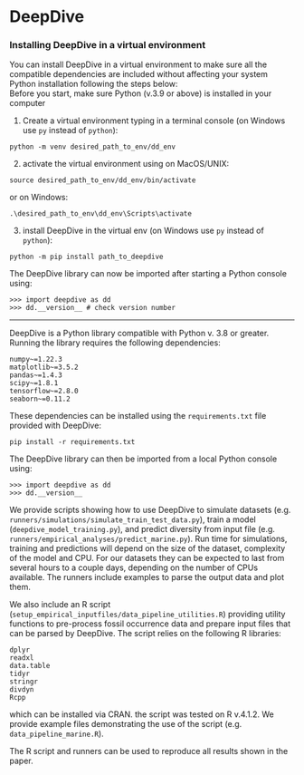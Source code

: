 # DeepDive 

### Installing DeepDive in a virtual environment
You can install DeepDive in a virtual environment to make sure all the compatible dependencies are included without affecting your system Python installation following the steps below:  
Before you start, make sure Python (v.3.9 or above) is installed in your computer  

1. Create a virtual environment typing in a terminal console (on Windows use `py` instead of `python`): 
```
python -m venv desired_path_to_env/dd_env
```  
2. activate the virtual environment using on MacOS/UNIX: 
```
source desired_path_to_env/dd_env/bin/activate
```
or on Windows:
```
.\desired_path_to_env\dd_env\Scripts\activate
```  
3. install DeepDive in the virtual env (on Windows use `py` instead of `python`):
```
python -m pip install path_to_deepdive
```

The DeepDive library can now be imported after starting a Python console using:

```
>>> import deepdive as dd
>>> dd.__version__ # check version number
```

---
DeepDive is a Python library compatible with Python v. 3.8 or greater. Running the library requires the following dependencies:

```
numpy~=1.22.3
matplotlib~=3.5.2
pandas~=1.4.3
scipy~=1.8.1
tensorflow~=2.8.0
seaborn~=0.11.2

```

These dependencies can be installed using the `requirements.txt` file provided with DeepDive:

```
pip install -r requirements.txt
```

The DeepDive library can then be imported from a local Python console using:

```
>>> import deepdive as dd
>>> dd.__version__

```

We provide scripts showing how to use DeepDive to simulate datasets (e.g. `runners/simulations/simulate_train_test_data.py`), train a model (`deepdive_model_training.py`), and predict diversity from input file (e.g. `runners/empirical_analyses/predict_marine.py`). Run time for simulations, training and predictions will depend on the size of the dataset, complexity of the model and CPU. For our datasets they can be expected to last from several hours to a couple days, depending on the number of CPUs available. The runners include examples to parse the output data and plot them. 

We also include an R script (`setup_empirical_inputfiles/data_pipeline_utilities.R`) providing utility functions to pre-process fossil occurrence data and prepare input files that can be parsed by DeepDive. The script relies on the following R libraries:

```
dplyr  
readxl  
data.table  
tidyr  
stringr  
divdyn  
Rcpp  
```

which can be installed via CRAN. the script was tested on R v.4.1.2. We provide example files demonstrating the use of the script (e.g. `data_pipeline_marine.R`). 


The R script and runners can be used to reproduce all results shown in the paper. 


